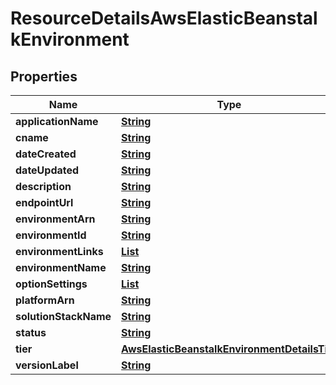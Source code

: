

# ResourceDetailsAwsElasticBeanstalkEnvironment


## Properties

| Name | Type | Description | Notes |
|------------ | ------------- | ------------- | -------------|
|**applicationName** | [**String**](String.md) |  |  [optional] |
|**cname** | [**String**](String.md) |  |  [optional] |
|**dateCreated** | [**String**](String.md) |  |  [optional] |
|**dateUpdated** | [**String**](String.md) |  |  [optional] |
|**description** | [**String**](String.md) |  |  [optional] |
|**endpointUrl** | [**String**](String.md) |  |  [optional] |
|**environmentArn** | [**String**](String.md) |  |  [optional] |
|**environmentId** | [**String**](String.md) |  |  [optional] |
|**environmentLinks** | [**List**](List.md) |  |  [optional] |
|**environmentName** | [**String**](String.md) |  |  [optional] |
|**optionSettings** | [**List**](List.md) |  |  [optional] |
|**platformArn** | [**String**](String.md) |  |  [optional] |
|**solutionStackName** | [**String**](String.md) |  |  [optional] |
|**status** | [**String**](String.md) |  |  [optional] |
|**tier** | [**AwsElasticBeanstalkEnvironmentDetailsTier**](AwsElasticBeanstalkEnvironmentDetailsTier.md) |  |  [optional] |
|**versionLabel** | [**String**](String.md) |  |  [optional] |



